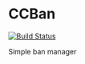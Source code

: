 # CCBan

[![Build Status](https://travis-ci.com/minecraftcc/CCBan.svg?branch=master)](https://travis-ci.com/minecraftcc/CCBan)

Simple ban manager
